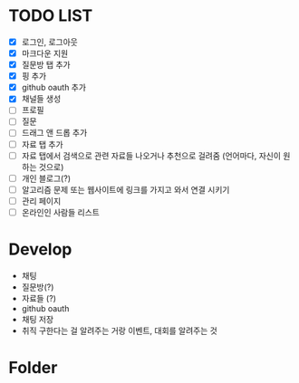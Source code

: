 # TODO LIST
- [x] 로그인, 로그아웃
- [x] 마크다운 지원
- [x] 질문방 탭 추가
- [x] 핑 추가
- [x] github oauth 추가
- [x] 채널들 생성
- [ ] 프로필 
- [ ] 질문
- [ ] 드래그 앤 드롭 추가
- [ ] 자료 탭 추가
- [ ] 자료 탭에서 검색으로 관련 자료들 나오거나 추천으로 걸려줌 (언어마다, 자신이 원하는 것으로)
- [ ] 개인 블로그(?)
- [ ] 알고리즘 문제 또는 웹사이트에 링크를 가지고 와서 연결 시키기 
- [ ] 관리 페이지
- [ ] 온라인인 사람들 리스트

# Develop
- 채팅
- 질문방(?)
- 자료들 (?)
- github oauth
- 채팅 저장
- 취직 구한다는 걸 알려주는 거랑 이벤트, 대회를 알려주는 것


# Folder
